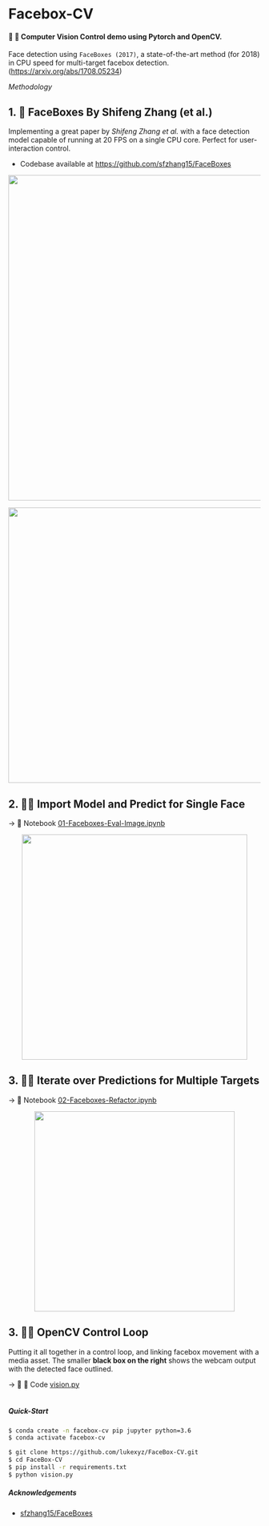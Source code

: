# Facebox-CV

#### :movie_camera: :radio_button: Computer Vision Control demo using Pytorch and OpenCV.  

Face detection using `FaceBoxes (2017)`, a state-of-the-art method (for 2018) in CPU speed for multi-target facebox detection.   (https://arxiv.org/abs/1708.05234)
<br/>

_Methodology_

## 1. :page_with_curl: FaceBoxes By Shifeng Zhang (et al.)
Implementing a great paper by _Shifeng Zhang et al._ with a face detection model capable of running at 20 FPS on a single CPU core. Perfect for user-interaction control.

* Codebase available at https://github.com/sfzhang15/FaceBoxes  

<p align="center">
  <img src="https://github.com/lukexyz/FaceBox-CV/blob/master/images/faceboxes-arxiv.PNG?raw=true" width="650">
</p>

<p align="center">
  <img src="https://github.com/lukexyz/FaceBox-CV/blob/master/images/faceboxes-paper.PNG?raw=true" width="550">
</p>


## 2. :female_detective: **Import Model and Predict for Single Face**  

  → :notebook_with_decorative_cover: Notebook [01-Faceboxes-Eval-Image.ipynb](notebooks/01-Faceboxes-Eval-Image.ipynb)  

<p align="center">
  <img src="https://github.com/lukexyz/FaceBox-CV/blob/master/images/plot_facebox.PNG?raw=true" width="450">
</p>

## 3. :male_detective: **Iterate over Predictions for Multiple Targets**  

  → :notebook_with_decorative_cover: Notebook [02-Faceboxes-Refactor.ipynb](notebooks/02-Faceboxes-Refactor.ipynb)  

<p align="center">
  <img src="https://github.com/lukexyz/FaceBox-CV/blob/master/images/many_faceboxes.PNG?raw=true" width="400">
</p>

## 3. :male_detective: **OpenCV Control Loop**  

Putting it all together in a control loop, and linking facebox movement with a media asset. The smaller **black box on the right** shows the webcam output with the detected face outlined. 

  → :movie_camera: :radio_button: Code [vision.py](vision.py)  
<br/>


##### Quick-Start
```sh
$ conda create -n facebox-cv pip jupyter python=3.6
$ conda activate facebox-cv
```
```sh
$ git clone https://github.com/lukexyz/FaceBox-CV.git
$ cd FaceBox-CV
$ pip install -r requirements.txt
$ python vision.py
```

##### Acknowledgements
* [sfzhang15/FaceBoxes](https://github.com/sfzhang15/FaceBoxes)
